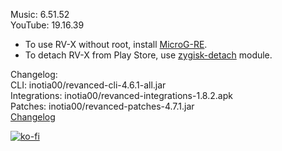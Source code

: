 Music: 6.51.52  
YouTube: 19.16.39  
- To use RV-X without root, install [MicroG-RE](https://github.com/WSTxda/MicroG-RE/releases/latest).  
- To detach RV-X from Play Store, use [zygisk-detach](https://github.com/j-hc/zygisk-detach) module.  

Changelog:  
CLI: inotia00/revanced-cli-4.6.1-all.jar  
Integrations: inotia00/revanced-integrations-1.8.2.apk  
Patches: inotia00/revanced-patches-4.7.1.jar  
[Changelog](https://github.com/inotia00/revanced-patches/releases/tag/v4.7.1)  
  
[![ko-fi](https://ko-fi.com/img/githubbutton_sm.svg)](https://ko-fi.com/W7W8VRK0S)  
